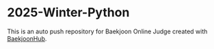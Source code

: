 # 2025-Winter-Python
This is an auto push repository for Baekjoon Online Judge created with [BaekjoonHub](https://github.com/BaekjoonHub/BaekjoonHub).
